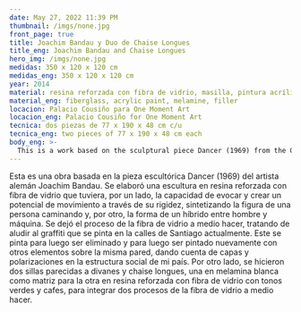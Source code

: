 ```yaml
---
date: May 27, 2022 11:39 PM
thumbnail: /imgs/none.jpg
front_page: true
title: Joachim Bandau y Duo de Chaise Longues
title_eng: Joachim Bandau and Chaise Longues
hero_img: /imgs/none.jpg
medidas: 350 x 120 x 120 cm
medidas_eng: 350 x 120 x 120 cm
year: 2014
material: resina reforzada con fibra de vidrio, masilla, pintura acrílica, melamina 
material_eng: fiberglass, acrylic paint, melamine, filler 
locacion: Palacio Cousiño para One Moment Art
locacion_eng: Palacio Cousiño for One Moment Art
tecnica: dos piezas de 77 x 190 x 48 cm c/u
tecnica_eng: two pieces of 77 x 190 x 48 cm each
body_eng: >-
  This is a work based on the sculptural piece Dancer (1969) from the German artist Joachim Bandau.  A fiberglass sculpture was made so that it had, on the one hand,  the capacity to evoque and create a potential for movement through its rigidity, synthesizing the figure of a person walking and, on the other, the form of a man-machine hybrid.  The process of fiberglass was left half-done trying to allude and mention the graffiti that is painted in the streets of Santiago today.  It is then painted to subsequently being removed and painted again with other elements over the same wall, indicating the layers and polarizations in the social structure of my country.  I also made two chairs the were similar to divans and chaise longues, one in white melamine as a cast for the other in glass-reinforced plastic with green and brown tones, to incorporate two processes of fiberglass that were half-undone. 
---
```

Esta es una obra basada en la pieza escultórica Dancer (1969) del artista alemán Joachim Bandau.  Se elaboró una escultura en resina reforzada con fibra de vidrio que tuviera, por un lado, la capacidad de evocar y crear un potencial de movimiento a través de su rigidez, sintetizando la figura de una persona caminando y, por otro, la forma de un híbrido entre hombre y máquina.  Se dejó el proceso de la fibra de vidrio a medio hacer, tratando de aludir al graffiti que se pinta en la calles de Santiago actualmente.  Este se pinta para luego ser eliminado y para luego ser pintado nuevamente con otros elementos sobre la misma pared, dando cuenta de capas y polarizaciones en la estructura social de mi país.  Por otro lado, se hicieron dos sillas parecidas a divanes y chaise longues, una en melamina blanca como matriz para la otra en resina reforzada con fibra de vidrio con tonos verdes y cafes, para integrar dos procesos de la fibra de vidrio a medio hacer.